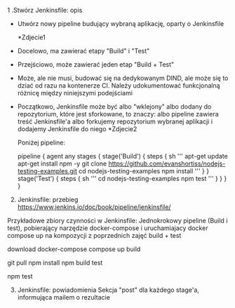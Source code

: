 1 .Stwórz Jenkinsfile: opis
 - Utwórz nowy pipeline budujący wybraną aplikację, oparty o Jenkinsfile

    *Zdjecie1
 - Docelowo, ma zawierać etapy "Build" i "Test"
 - Przejściowo, może zawierać jeden etap "Build + Test"
 - Może, ale nie musi, budować się na dedykowanym DIND, ale może się to dziać od razu na kontenerze CI. Należy udokumentować funkcjonalną różnicę między niniejszymi podejściami
 - Początkowo, Jenkinsfile może być albo "wklejony" albo dodany do repozytorium, które jest sforkowane, to znaczy:
    albo pipeline zawiera treść Jenkinsfile'a
    albo forkujemy repozytorium wybranej aplikacji i dodajemy Jenkinsfile do niego
    *Zdjecie2

    Poniżej pipeline:

    pipeline {
  agent any 
  stages {
    stage('Build') { 
      steps {
        sh '''
        apt-get update
        apt-get install npm -y
        git clone https://github.com/evanshortiss/nodejs-testing-examples.git
        cd nodejs-testing-examples
        npm install
        '''
        }
    }
    stage('Test') { 
      steps {
        sh '''
        cd nodejs-testing-examples
        npm test
        '''
      }
    }
  }
}

2. Jenkinsfile: przebieg
https://www.jenkins.io/doc/book/pipeline/jenkinsfile/

Przykładowe zbiory czynności w Jenkinsfile: Jednokrokowy pipeline (Build i test), pobierający narzędzie docker-compose i uruchamiajacy docker compose up na kompozycji z poprzednich zajęć
build + test

download docker-compose
compose up
build

git pull
npm install
npm build
test

npm test

3. Jenkinsfile: powiadomienia
Sekcja "post" dla każdego stage'a, informująca mailem o rezultacie